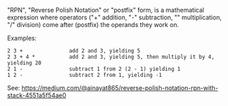 "RPN", "Reverse Polish Notation" or "postfix" form, is a mathematical expression where operators ("+" addition, "-" subtraction, "" multiplication, "/" division) come after (postfix) the operands they work on.

Examples:

```
2 3 +               add 2 and 3, yielding 5
2 3 + 4 *           add 2 and 3, yielding 5, then multiply it by 4, yielding 20
2 1 -               subtract 1 from 2 (2 - 1) yielding 1
1 2 -               subtract 2 from 1, yielding -1
```

See: https://medium.com/@ainayat865/reverse-polish-notation-rpn-with-stack-4551a5f54ae0

